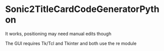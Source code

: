 # Sonic2TitleCardCodeGeneratorPython
 It works, positioning may need manual edits though

The GUI requires Tk/Tcl and Tkinter and both use the re module
